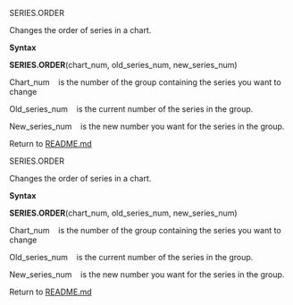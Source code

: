 SERIES.ORDER

Changes the order of series in a chart.

**Syntax**

**SERIES.ORDER**(chart\_num, old\_series\_num, new\_series\_num)

Chart\_num    is the number of the group containing the series you want
to change

Old\_series\_num    is the current number of the series in the group.

New\_series\_num    is the new number you want for the series in the
group.



Return to [README.md](README.md)

SERIES.ORDER

Changes the order of series in a chart.

**Syntax**

**SERIES.ORDER**(chart\_num, old\_series\_num, new\_series\_num)

Chart\_num    is the number of the group containing the series you want
to change

Old\_series\_num    is the current number of the series in the group.

New\_series\_num    is the new number you want for the series in the
group.



Return to [README.md](README.md)

